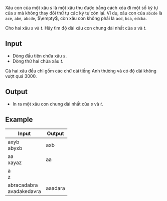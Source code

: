 Xâu con của một xâu $s$ là một xâu thu được bằng cách xóa đi một số ký tự của $s$ mà không thay đổi thứ tự các ký tự còn lại. Ví dụ, xâu con của `abcde` là `ace`, `abe`, `abcde`, $\empty$, còn xâu con không phải là `acd`, `bca`, `edcba`.

Cho hai xâu $s$ và $t$. Hãy tìm độ dài xâu con chung dài nhất của $s$ và $t$.

## Input

- Dòng đầu tiên chứa xâu $s$.
- Dòng thứ hai chứa xâu $t$.

Cả hai xâu đều chỉ gồm các chữ cái tiếng Anh thường và có độ dài không vượt quá $3000$.

## Output

- In ra một xâu con chung dài nhất của $s$ và $t$.

## Example

| Input                        | Output  |
| ---------------------------- | ------- |
| axyb<br/>abyxb               | axb     |
| aa<br/>xayaz                 | aa      |
| a<br/>z                      |         |
| abracadabra<br/>avadakedavra | aaadara |
